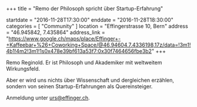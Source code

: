 +++
title = "Remo der Philosoph spricht über Startup-Erfahrung"

startdate = "2016-11-28T17:30:00"
enddate = "2016-11-28T18:30:00"
categories = [ "Community" ]
location = "Effingerstrasse 10, Bern"
address = "46.945842, 7.435864"
address_link = "https://www.google.ch/maps/place/Effinger+-+Kaffeebar+%26+Coworking+Space/@46.94604,7.4336198,17z/data=!3m1!4b1!4m2!3m1!1s0x478e39bf613a53f7:0x30f7464656fbe3b2"
+++

Remo Reginold. Er ist Philosoph und Akademiker mit weltweitem Wirkungsfeld.

Aber er wird uns nichts über Wissenschaft und dergleichen erzählen, sondern von seinen Startup-Erfahrungen als Quereinsteiger. 

Anmeldung unter [urs@effinger.ch](mailto:urs@effinger.ch).
